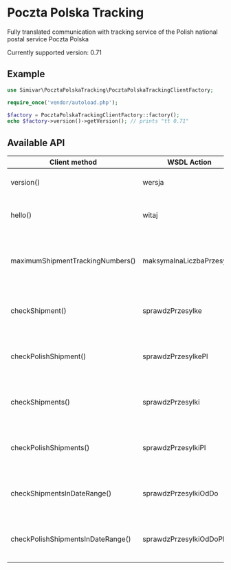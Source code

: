 # Poczta Polska Tracking

Fully translated communication with tracking service of the Polish national postal service Poczta Polska

Currently supported version: 0.71

## Example

```php
use Simivar\PocztaPolskaTracking\PocztaPolskaTrackingClientFactory;

require_once('vendor/autoload.php');

$factory = PocztaPolskaTrackingClientFactory::factory();
echo $factory->version()->getVersion(); // prints "tt 0.71"
```

## Available API
| Client method                     | WSDL Action               | Description                                                                    |
| --------------------------------- | ------------------------- | ------------------------------------------------------------------------------ |
| version()                         | wersja                    | returns the current version of the Web Service                                 |
| hello()                           | witaj                     | method for testing of parameter passing                                        |
| maximumShipmentTrackingNumbers()  | maksymalnaLiczbaPrzesylek | returns maximum number of tracking numbers passed to checkShipments*() methods |
| checkShipment()                   | sprawdzPrzesylke          | returns information about one Shipment with details about Offices              |
| checkPolishShipment()             | sprawdzPrzesylkePl        | returns information about one Shipment without details about Offices           |
| checkShipments()                  | sprawdzPrzesylki          | returns information about Shipments with details about Offices                 |
| checkPolishShipments()            | sprawdzPrzesylkiPl        | returns information about Shipments without details about Offices              |
| checkShipmentsInDateRange()       | sprawdzPrzesylkiOdDo      | returns information about Shipments with details about Offices                 |
| checkPolishShipmentsInDateRange() | sprawdzPrzesylkiOdDoPl    | returns information about Shipments without details about Offices              |
